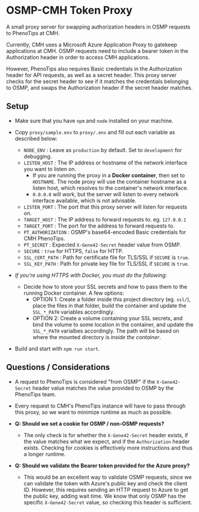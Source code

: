 # OSMP-CMH Token Proxy

A small proxy server for swapping authorization headers in OSMP requests to PhenoTips at CMH.

Currently, CMH uses a Microsoft Azure Application Proxy to gatekeep applications at CMH. OSMP requests need to include a bearer token in the Authorization header in order to access CMH applications.

However, PhenoTips also requires Basic credentials in the Authorization header for API requests, as well as a secret header. This proxy server checks for the secret header to see if it matches the credentials belonging to OSMP, and swaps the Authorization header if the secret header matches.

## Setup

- Make sure that you have `npm` and `node` installed on your machine.

- Copy `proxy/sample.env` to `proxy/.env` and fill out each variable as described below:

  - `NODE_ENV` : Leave as `production` by default. Set to `development` for debugging.
  - `LISTEN_HOST` : The IP address or hostname of the network interface you want to listen on.
    - If you are running the proxy in a **Docker container**, then set to `HOSTNAME`. The node proxy will use the container hostname as a listen host, which resolves to the container's network interface.
    - `0.0.0.0` will work, but the server will listen to every network interface available, which is not advisable.
  - `LISTEN_PORT` : The port that this proxy server will listen for requests on.
  - `TARGET_HOST` : The IP address to forward requests to. eg. `127.0.0.1`
  - `TARGET_PORT` : The port for the address to forward requests to.
  - `PT_AUTHORIZATION` : OSMP's base64-encoded Basic credentials for CMH PhenoTips.
  - `PT_SECRET` : Expected `X-Gene42-Secret` header value from OSMP.
  - `SECURE` : `true` for HTTPS, `false` for HTTP.
  - `SSL_CERT_PATH` : Path for certificate file for TLS/SSL if `SECURE` is `true`.
  - `SSL_KEY_PATH` : Path for private key file for TLS/SSL if `SECURE` is `true`.

- _If you're using HTTPS with Docker, you must do the following_:

  - Decide how to store your SSL secrets and how to pass them to the running Docker container. A few options:
    - OPTION 1: Create a folder inside this project directory (eg. `ssl/`), place the files in that folder, build the container and update the `SSL_*_PATH` variables accordingly.
    - OPTION 2: Create a volume containing your SSL secrets, and bind the volume to some location in the container, and update the `SSL_*_PATH` varialbes accordingly. The path will be based on where the mounted directory is _inside the container_.

- Build and start with `npm run start`.

## Questions / Considerations

- A request to PhenoTips is considered "from OSMP" if the `X-Gene42-Secret` header value matches the value provided to OSMP by the PhenoTips team.

- Every request to CMH's PhenoTips instance will have to pass through this proxy, so we want to minimize runtime as much as possible.

- **Q: Should we set a cookie for OSMP / non-OSMP requests?**

  - The only check is for whether the `X-Gene42-Secret` header exists, if the value matches what we expect, and if the `Authorization` header exists. Checking for cookies is effectively more instructions and thus a longer runtime.

- **Q: Should we validate the Bearer token provided for the Azure proxy?**
  - This would be an excellent way to validate OSMP requests, since we can validate the token with Azure's public key and check the client ID. However, this requires sending an HTTP request to Azure to get the public key, adding wait time. We know that only OSMP has the specific `X-Gene42-Secret` value, so checking this header is sufficient.
